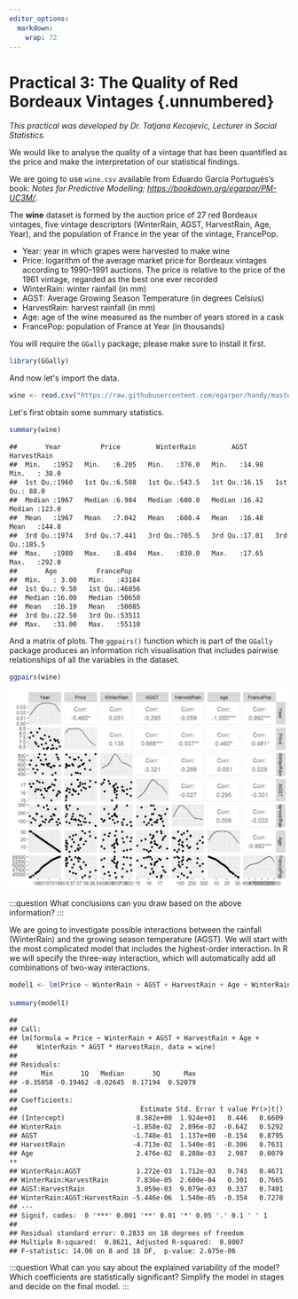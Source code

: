 ```yaml
---
editor_options:
  markdown:
    wrap: 72
---
```


# Practical 3: The Quality of Red Bordeaux Vintages {.unnumbered}

*This practical was developed by Dr. Tatjana Kecojevic, Lecturer in Social Statistics.*

We would like to analyse the quality of a vintage that has been quantified as the price and make the interpretation of our statistical findings. 

We are going to use `wine.csv` available from Eduardo García Portugués’s book: *Notes for Predictive Modelling; https://bookdown.org/egarpor/PM-UC3M/*. 

The **wine** dataset is formed by the auction price of 27 red Bordeaux vintages, five vintage descriptors (WinterRain, AGST, HarvestRain, Age, Year), and the population of France in the year of the vintage, FrancePop.
  
- Year: year in which grapes were harvested to make wine   
- Price: logarithm of the average market price for Bordeaux vintages according to 1990–1991 auctions. The price is relative to the price of the 1961 vintage, regarded as the best one ever recorded  
- WinterRain: winter rainfall (in mm)  
- AGST: Average Growing Season Temperature (in degrees Celsius)  
- HarvestRain: harvest rainfall (in mm)  
- Age: age of the wine measured as the number of years stored in a cask   
- FrancePop: population of France at Year (in thousands)  

You will require the `GGally` package; please make sure to install it first. 


```r
library(GGally)
```

And now let's import the data.


```r
wine <- read.csv("https://raw.githubusercontent.com/egarpor/handy/master/datasets/wine.csv")
```

Let's first obtain some summary statistics.  


```r
summary(wine)
```

```
##       Year          Price         WinterRain         AGST        HarvestRain   
##  Min.   :1952   Min.   :6.205   Min.   :376.0   Min.   :14.98   Min.   : 38.0  
##  1st Qu.:1960   1st Qu.:6.508   1st Qu.:543.5   1st Qu.:16.15   1st Qu.: 88.0  
##  Median :1967   Median :6.984   Median :600.0   Median :16.42   Median :123.0  
##  Mean   :1967   Mean   :7.042   Mean   :608.4   Mean   :16.48   Mean   :144.8  
##  3rd Qu.:1974   3rd Qu.:7.441   3rd Qu.:705.5   3rd Qu.:17.01   3rd Qu.:185.5  
##  Max.   :1980   Max.   :8.494   Max.   :830.0   Max.   :17.65   Max.   :292.0  
##       Age          FrancePop    
##  Min.   : 3.00   Min.   :43184  
##  1st Qu.: 9.50   1st Qu.:46856  
##  Median :16.00   Median :50650  
##  Mean   :16.19   Mean   :50085  
##  3rd Qu.:22.50   3rd Qu.:53511  
##  Max.   :31.00   Max.   :55110
```

And a matrix of plots. The `ggpairs()` function which is part of the `GGally` package produces an information rich visualisation that includes pairwise relationships of all the variables in the dataset.


```r
ggpairs(wine)
```

<img src="02-S02-P3_files/figure-html/unnamed-chunk-4-1.png" width="672" />


:::question
What conclusions can you draw based on the above information?
:::


We are going to investigate possible interactions between the rainfall (WinterRain) and the growing season temperature (AGST). We will start with the most complicated model that includes the highest-order interaction. In R we will specify the three-way interaction, which will automatically add all combinations of two-way interactions.  



```r
model1 <- lm(Price ~ WinterRain + AGST + HarvestRain + Age + WinterRain * AGST * HarvestRain, data = wine)

summary(model1)
```

```
## 
## Call:
## lm(formula = Price ~ WinterRain + AGST + HarvestRain + Age + 
##     WinterRain * AGST * HarvestRain, data = wine)
## 
## Residuals:
##      Min       1Q   Median       3Q      Max 
## -0.35058 -0.19462 -0.02645  0.17194  0.52079 
## 
## Coefficients:
##                               Estimate Std. Error t value Pr(>|t|)   
## (Intercept)                  8.582e+00  1.924e+01   0.446   0.6609   
## WinterRain                  -1.858e-02  2.896e-02  -0.642   0.5292   
## AGST                        -1.748e-01  1.137e+00  -0.154   0.8795   
## HarvestRain                 -4.713e-02  1.540e-01  -0.306   0.7631   
## Age                          2.476e-02  8.288e-03   2.987   0.0079 **
## WinterRain:AGST              1.272e-03  1.712e-03   0.743   0.4671   
## WinterRain:HarvestRain       7.836e-05  2.600e-04   0.301   0.7665   
## AGST:HarvestRain             3.059e-03  9.079e-03   0.337   0.7401   
## WinterRain:AGST:HarvestRain -5.446e-06  1.540e-05  -0.354   0.7278   
## ---
## Signif. codes:  0 '***' 0.001 '**' 0.01 '*' 0.05 '.' 0.1 ' ' 1
## 
## Residual standard error: 0.2833 on 18 degrees of freedom
## Multiple R-squared:  0.8621,	Adjusted R-squared:  0.8007 
## F-statistic: 14.06 on 8 and 18 DF,  p-value: 2.675e-06
```

:::question
What can you say about the explained variability of the model? Which coefficients are statistically significant? Simplify the model in stages and decide on the final model. 
:::

